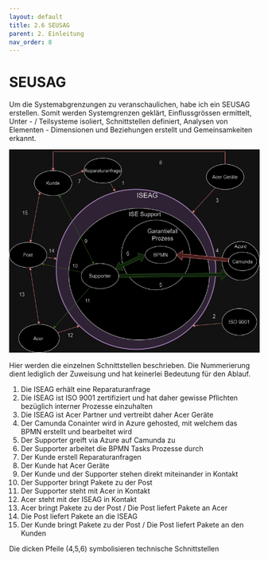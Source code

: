 ```yaml
---
layout: default
title: 2.6 SEUSAG
parent: 2. Einleitung
nav_order: 8
---
```


# SEUSAG

Um die Systemabgrenzungen zu veranschaulichen, habe ich ein SEUSAG erstellen. Somit werden Systemgrenzen geklärt, Einflussgrössen ermittelt, Unter - / Teilsysteme isoliert, Schnittstellen definiert, Analysen von Elementen - Dimensionen und Beziehungen erstellt und Gemeinsamkeiten erkannt.

![SEUSAG](../../ressources/bilder/SEUSAG_Garantiefall3.0.png)

Hier werden die einzelnen Schnittstellen beschrieben. Die Nummerierung dient lediglich der Zuweisung und hat keinerlei Bedeutung für den Ablauf.

1. Die ISEAG erhält eine Reparaturanfrage
2. Die ISEAG ist ISO 9001 zertifiziert und hat daher gewisse Pflichten bezüglich interner Prozesse einzuhalten
3. Die ISEAG ist Acer Partner und vertreibt daher Acer Geräte
4. Der Camunda Conainter wird in Azure gehosted, mit welchem das BPMN erstellt und bearbeitet wird
5. Der Supporter greift via Azure auf Camunda zu
6. Der Supporter arbeitet die BPMN Tasks Prozesse durch
7. Der Kunde erstell Reparaturanfragen
8. Der Kunde hat Acer Geräte
9. Der Kunde und der Supporter stehen direkt miteinander in Kontakt
10. Der Supporter bringt Pakete zu der Post
11. Der Supporter steht mit Acer in Kontakt
12. Acer steht mit der ISEAG in Kontakt
13. Acer bringt Pakete zu der Post / Die Post liefert Pakete an Acer
14. Die Post liefert Pakete an die ISEAG
15. Der Kunde bringt Pakete zu der Post / Die Post liefert Pakete an den Kunden

Die dicken Pfeile (4,5,6) symbolisieren technische Schnittstellen